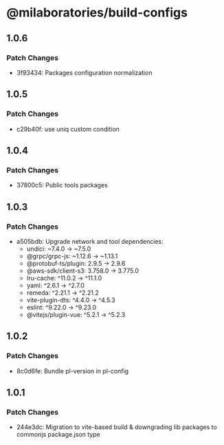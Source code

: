 # @milaboratories/build-configs

## 1.0.6

### Patch Changes

- 3f93434: Packages configuration normalization

## 1.0.5

### Patch Changes

- c29b40f: use uniq custom condition

## 1.0.4

### Patch Changes

- 37800c5: Public tools packages

## 1.0.3

### Patch Changes

- a505bdb: Upgrade network and tool dependencies:
  - undici: ~7.4.0 → ~7.5.0
  - @grpc/grpc-js: ~1.12.6 → ~1.13.1
  - @protobuf-ts/plugin: 2.9.5 → 2.9.6
  - @aws-sdk/client-s3: 3.758.0 → 3.775.0
  - lru-cache: ^11.0.2 → ^11.1.0
  - yaml: ^2.6.1 → ^2.7.0
  - remeda: ^2.21.1 → ^2.21.2
  - vite-plugin-dts: ^4.4.0 → ^4.5.3
  - eslint: ^9.22.0 → ^9.23.0
  - @vitejs/plugin-vue: ^5.2.1 → ^5.2.3

## 1.0.2

### Patch Changes

- 8c0d6fe: Bundle pl-version in pl-config

## 1.0.1

### Patch Changes

- 244e3dc: Migration to vite-based build & downgrading lib packages to commonjs package.json type
